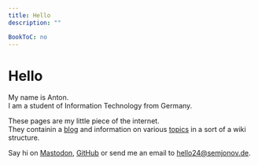 ```yaml
---
title: Hello
description: ""

BookToC: no
---
```


# Hello

My name is Anton.  
I am a student of Information Technology from Germany.

These pages are my little piece of the internet.  
They containin a [blog](/posts) and information on various
[topics](/docs/wiki) in a sort of a wiki structure.

Say hi on <a rel="me" href="https://chaos.social/@ansemjo">Mastodon</a>,
[GitHub](https://github.com/ansemjo) or send me an email to hello24@semjonov.de.


